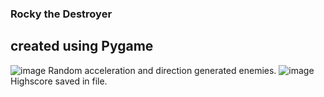 ### Rocky the Destroyer 
## created using Pygame 
![image](https://user-images.githubusercontent.com/73838589/117190239-78be9400-addf-11eb-8504-edd8e16eccc4.png)
Random acceleration and direction generated enemies.
![image](https://user-images.githubusercontent.com/73838589/117190366-9e4b9d80-addf-11eb-8ee2-da2dea1ed49a.png)
Highscore saved in file.

